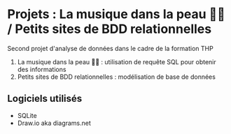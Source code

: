 # Projets : La musique dans la peau 🎸🎸 / Petits sites de BDD relationnelles

Second projet d'analyse de données dans le cadre de la formation THP 
 1. La musique dans la peau 🎸🎸 : utilisation de requête SQL pour obtenir des informations
 2. Petits sites de BDD relationnelles : modélisation de base de données

## Logiciels utilisés

- SQLite
- Draw.io aka diagrams.net 
